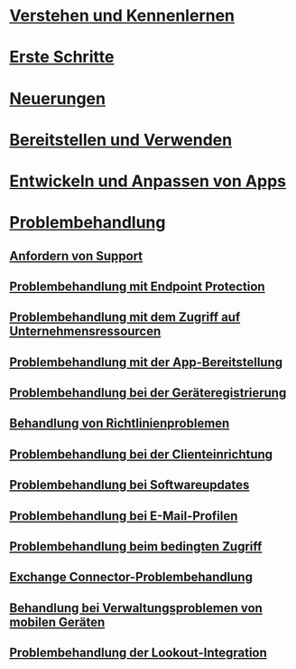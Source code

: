# [Verstehen und Kennenlernen](/intune/understand-explore/introduction-to-microsoft-intune)
# [Erste Schritte](/intune/get-started/what-to-know-before-you-start-microsoft-intune)
# [Neuerungen](/intune/whats-new/whats-new-in-microsoft-intune)
<!-- # [Plan and Design](/intune/plan-design/ways-to-do-enterprise-mobility) -->
# [Bereitstellen und Verwenden](/intune/deploy-use/overview-of-device-and-app-lifecycles-in-microsoft-intune)
# [Entwickeln und Anpassen von Apps](/intune/develop/intune-app-sdk)

# [Problembehandlung](general-troubleshooting-tips-for-microsoft-intune.md)
## [Anfordern von Support](how-to-get-support-for-microsoft-intune.md)
## [Problembehandlung mit Endpoint Protection](Troubleshoot-Endpoint-Protection-in-microsoft-intune.md)
## [Problembehandlung mit dem Zugriff auf Unternehmensressourcen](Troubleshoot-company-resource-access-problems-with-microsoft-intune.md)
## [Problembehandlung mit der App-Bereitstellung](Troubleshoot-app-deployment-problems-in-microsoft-intune.md)
## [Problembehandlung bei der Geräteregistrierung](troubleshoot-device-enrollment-in-intune.md)
## [Behandlung von Richtlinienproblemen](Troubleshoot-policies-in-microsoft-intune.md)
## [Problembehandlung bei der Clienteinrichtung](Troubleshoot-client-setup-in-microsoft-intune.md)
## [Problembehandlung bei Softwareupdates](Troubleshoot-software-updates-in-microsoft-intune.md)
## [Problembehandlung bei E-Mail-Profilen](Troubleshoot-email-profiles-in-microsoft-intune.md)
## [Problembehandlung beim bedingten Zugriff](troubleshoot-conditional-access.md)
## [Exchange Connector-Problembehandlung](troubleshoot-exchange-connector.md)

## [Behandlung bei Verwaltungsproblemen von mobilen Geräten](troubleshoot-mam.md)

## [Problembehandlung der Lookout-Integration](troubleshooting-lookout-integration.md)


<!--HONumber=Nov16_HO2-->


